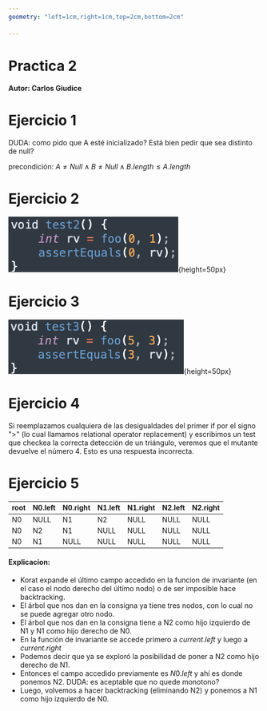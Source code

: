 ```yaml
---
geometry: "left=1cm,right=1cm,top=2cm,bottom=2cm"

---
```


# Practica 2

#### Autor: Carlos Giudice



# Ejercicio 1

DUDA: como pido que A esté inicializado? Está bien pedir que sea distinto de null?

precondición: $A \neq Null \land B \neq Null \land B.length \leq A.length$



# Ejercicio 2

![Pseudocode](./ej2_code.png){height=50px}



# Ejercicio 3

![Pseudocode](./ej3_code.png){height=50px}



# Ejercicio 4

Si reemplazamos cualquiera de las desigualdades del primer if por el signo ">" (lo cual llamamos relational operator replacement) y escribimos un test que checkea la correcta detección de un triángulo, veremos que el mutante devuelve el número 4. Esto es una respuesta incorrecta.



# Ejercicio 5


| root | N0.left | N0.right | N1.left | N1.right | N2.left | N2.right |
| ---- | ------- | -------- | ------- | -------- | ------- | -------- |
| N0   | NULL	 | N1		| N2	  | NULL	 | NULL    | NULL	  |
| N0   | N2	 	 | N1		| NULL	  | NULL	 | NULL    | NULL	  |
| N0   | N1		 | NULL		| NULL	  | NULL	 | NULL    | NULL	  |

#### Explicacion:

- Korat expande el último campo accedido en la funcion de invariante (en el caso el nodo derecho del último nodo) o de ser imposible hace backtracking.
- El árbol que nos dan en la consigna ya tiene tres nodos, con lo cual no se puede agregar otro nodo.
- El árbol que nos dan en la consigna tiene a N2 como hijo izquierdo de N1 y N1 como hijo derecho de N0.
- En la función de invariante se accede primero a $current.left$ y luego a $current.right$
- Podemos decir que ya se exploró la posibilidad de poner a N2 como hijo derecho de N1.
- Entonces el campo accedido previamente es $N0.left$ y ahí es donde ponemos N2. DUDA: es aceptable que no quede monotono?
- Luego, volvemos a hacer backtracking (eliminando N2) y ponemos a N1 como hijo izquierdo de N0. 






















